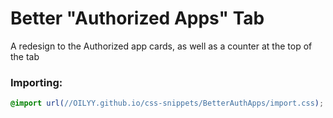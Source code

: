 # Better "Authorized Apps" Tab
A redesign to the Authorized app cards, as well as a counter at the top of the tab

### Importing:
```css
@import url(//OILYY.github.io/css-snippets/BetterAuthApps/import.css);
